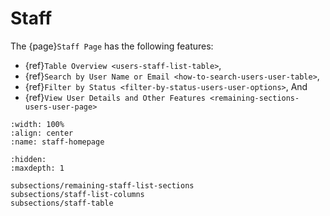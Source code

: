 

# Staff

The {page}`Staff Page` has the following features:

- {ref}`Table Overview <users-staff-list-table>`,
- {ref}`Search by User Name or Email <how-to-search-users-user-table>`,
- {ref}`Filter by Status <filter-by-status-users-user-options>`, And
- {ref}`View User Details and Other Features <remaining-sections-users-user-page>`



```{lazyfigure} ../../_static/solo_app/User/Staff/staff-homepage.webp
:width: 100%
:align: center
:name: staff-homepage
```


```{toctree} 
:hidden:
:maxdepth: 1

subsections/remaining-staff-list-sections
subsections/staff-list-columns
subsections/staff-table
```
